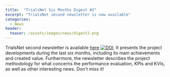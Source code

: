 ```yaml
---
title:  "TrialsNet Six Months Digest #2"
excerpt: "TrialsNet second newsletter is now available"
categories: 
  - News
header:
  teaser: /assets/images/news/digest2.png
---
```


TrialsNet second newsletter is available [here](https://zenodo.org/records/10580890) [![DOI](https://zenodo.org/badge/DOI/10.5281/zenodo.10580890.svg)](https://zenodo.org/records/10580890). It presents the project developments during the last six months, including its main achievements and created value.
Furthermore, the newsletter describes the project methodology for what concerns the performance evaluation, KPIs and KVIs, as well as other interesting news. Don't miss it!
